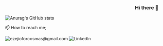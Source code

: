### <p style='text-align: right;'> Hi there 👋</p>

<!--
**Xcalytoe/Xcalytoe** is a ✨ _special_ ✨ repository because its `README.md` (this file) appears on your GitHub profile.

Here are some ideas to get you started:

- 🔭 I’m currently working on ...
- 🌱 I’m currently learning ...
- 👯 I’m looking to collaborate on ...
- 🤔 I’m looking for help with ...
- 💬 Ask me about ...
- 📫 How to reach me: ...
- 😄 Pronouns: ...
- ⚡ Fun fact: ...
-->

![Anurag's GitHub stats](https://cosmas-github-readme-stats.vercel.app/api?username=xcalytoe&theme=algolia&show_icons=true&hide=issues&count_private=true)

📫 How to reach me;

![ezejioforcosmas@gmail.com](https://img.shields.io/badge/Gmail-D14836?style=flat&logo=gmail&logoColor=white) ![[LinkedIn](https://www.linkedin.com/in/cosmas-ezejiofor/)](https://img.shields.io/badge/linkedin-%230077B5.svg?style=flat&logo=linkedin&logoColor=white)
